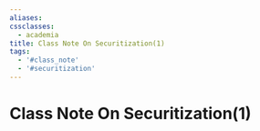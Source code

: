 ```yaml
---
aliases:
cssclasses:
  - academia
title: Class Note On Securitization(1)
tags:
  - '#class_note'
  - '#securitization'
---
```

# Class Note On Securitization(1)
